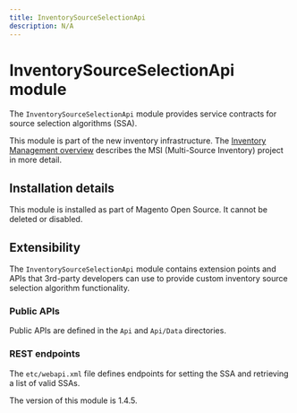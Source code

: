 ```yaml
---
title: InventorySourceSelectionApi
description: N/A
---
```


# InventorySourceSelectionApi module

The `InventorySourceSelectionApi` module provides service contracts for source selection algorithms (SSA).

This module is part of the new inventory infrastructure. The
[Inventory Management overview](https://developer.adobe.com/commerce/webapi/rest/inventory/index.html)
describes the MSI (Multi-Source Inventory) project in more detail.

## Installation details

This module is installed as part of Magento Open Source. It cannot be deleted or disabled.

## Extensibility

The `InventorySourceSelectionApi` module contains extension points and APIs that 3rd-party developers
can use to provide custom inventory source selection algorithm functionality.

### Public APIs

Public APIs are defined in the `Api` and `Api/Data` directories.

### REST endpoints

The `etc/webapi.xml` file defines endpoints for setting the SSA and retrieving a list of valid SSAs.

<InlineAlert slots="text" />
The version of this module is 1.4.5.
